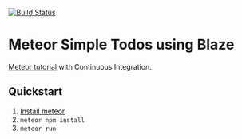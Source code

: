 [![Build Status](https://circleci.com/gh/mauriciovieira/meteor-simple-todos-blaze.svg?style=shield&circle-token=:circle-token)](https://circleci.com/gh/mauriciovieira/meteor-simple-todos-blaze)

# Meteor Simple Todos using Blaze

[Meteor tutorial](https://www.meteor.com/tutorials/blaze/creating-an-app) with Continuous Integration.

## Quickstart

1. [Install meteor](https://www.meteor.com/install)
2. `meteor npm install`
3. `meteor run`



